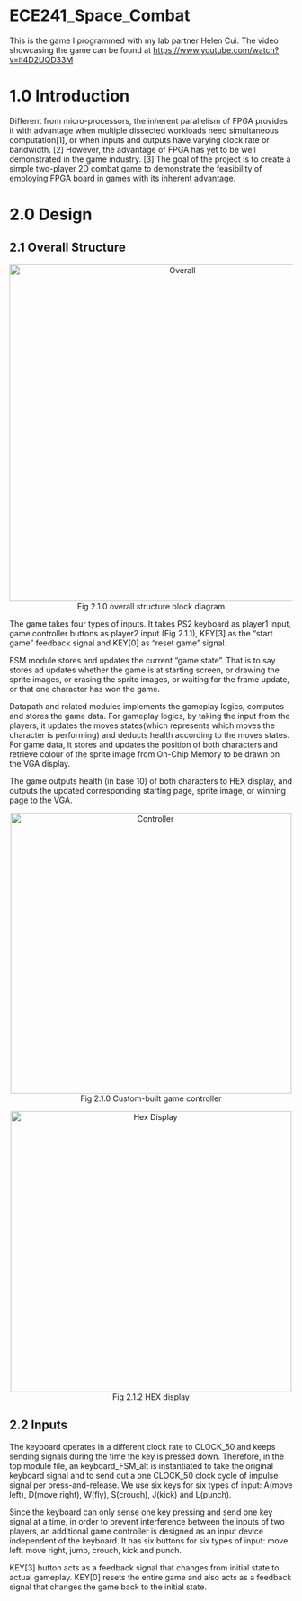 # ECE241_Space_Combat
This is the game I programmed with my lab partner Helen Cui. 
The video showcasing the game can be found at https://www.youtube.com/watch?v=it4D2UQD33M 

# 1.0 Introduction
Different from micro-processors, the inherent parallelism of FPGA provides it with advantage when multiple dissected workloads need simultaneous computation[1], or when inputs and outputs have varying clock rate or bandwidth. [2] However, the advantage of FPGA has yet to be well demonstrated in the game industry. [3] The goal of the project is to create a simple two-player 2D combat game to demonstrate the feasibility of employing FPGA board in games with its inherent advantage. 

# 2.0 Design
## 2.1 Overall Structure

<p align="center"> 
  <img width="600" src="https://github.com/nzcsx/ECE241_Space_Combat/blob/main/README_media/_overall.png" alt="Overall"> <br />
  Fig 2.1.0 overall structure block diagram
</p>

The game takes four types of inputs. It takes PS2 keyboard as player1 input, game controller buttons as player2 input (Fig 2.1.1), KEY[3] as the “start game” feedback signal and KEY[0] as “reset game” signal. 

FSM module stores and updates the current “game state”. That is to say stores ad updates whether the game is at starting screen, or drawing the sprite images, or erasing the sprite images, or waiting for the frame update, or that one character has won the game.

Datapath and related modules implements the gameplay logics, computes and stores the game data. For gameplay logics, by taking the input from the players, it updates the moves states(which represents which moves the character is performing) and deducts health according to the moves states. For game data, it stores and updates the position of both characters and retrieve colour of the sprite image from On-Chip Memory to be drawn on the VGA display.

The game outputs health (in base 10) of both characters to HEX display, and outputs the updated corresponding starting page, sprite image, or winning page to the VGA.

<p align="center"> 
  <img width="500" src="https://github.com/nzcsx/ECE241_Space_Combat/blob/main/README_media/controller.png" alt="Controller"> <br />
  Fig 2.1.0 Custom-built game controller
</p>

<p align="center">  
  <img width="500" src="https://github.com/nzcsx/ECE241_Space_Combat/blob/main/README_media/hex.png" alt="Hex Display"> <br />
  Fig 2.1.2 HEX display
</p>

## 2.2 Inputs
The keyboard operates in a different clock rate to CLOCK_50 and keeps sending signals during the time the key is pressed down. Therefore, in the top module file, an keyboard_FSM_alt is instantiated to take the original keyboard signal and to send out a one CLOCK_50 clock cycle of impulse signal per press-and-release. We use six keys for six types of input: A(move left), D(move right), W(fly), S(crouch), J(kick) and L(punch).

Since the keyboard can only sense one key pressing and send one key signal at a time, in order to prevent interference between the inputs of two players, an additional game controller is designed as an input device independent of the keyboard. It has  six buttons for six types of input: move left, move right, jump, crouch, kick and punch.

KEY[3] button acts as a feedback signal that changes from initial state to actual gameplay. KEY[0] resets the entire game and also acts as a feedback signal that changes the game back to the initial state.

